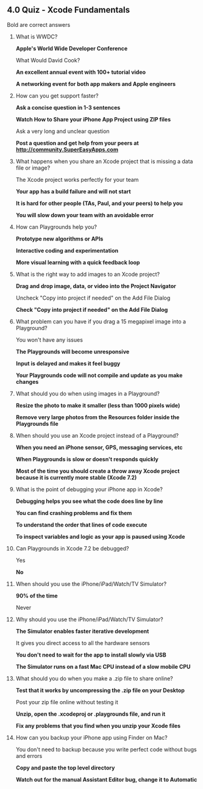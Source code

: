 4.0 Quiz - Xcode Fundamentals
----

Bold are correct answers

1. What is WWDC? 

	**Apple's World Wide Developer Conference**
	
	What Would David Cook?
	
	**An excellent annual event with 100+ tutorial video**
	
	**A networking event for both app makers and Apple engineers**

2. How can you get support faster?

	**Ask a concise question in 1-3 sentences**
	
	**Watch How to Share your iPhone App Project using ZIP files**
	
	Ask a very long and unclear question
	
	**Post a question and get help from your peers at http://community.SuperEasyApps.com**
	
3. What happens when you share an Xcode project that is missing a data file or image?

	The Xcode project works perfectly for your team
	
	**Your app has a build failure and will not start**
	
	**It is hard for other people (TAs, Paul, and your peers) to help you**
	
	**You will slow down your team with an avoidable error**
	

4. How can Playgrounds help you?

	**Prototype new algorithms or APIs**
	
	**Interactive coding and experimentation**
	
	**More visual learning with a quick feedback loop**

5. What is the right way to add images to an Xcode project?

	**Drag and drop image, data, or video into the Project Navigator**
	
	Uncheck "Copy into project if needed" on the Add File Dialog
	
	**Check "Copy into project if needed" on the Add File Dialog**

6. What problem can you have if you drag a 15 megapixel image into a Playground?

	You won't have any issues
	
	**The Playgrounds will become unresponsive**
	
	**Input is delayed and makes it feel buggy**
	
	**Your Playgrounds code will not compile and update as you make changes**

7. What should you do when using images in a Playground?

	**Resize the photo to make it smaller (less than 1000 pixels wide)**
	
	**Remove very large photos from the Resources folder inside the Playgrounds file**

8. When should you use an Xcode project instead of a Playground?

	**When you need an iPhone sensor, GPS, messaging services, etc**
	
	**When Playgrounds is slow or doesn't responds quickly**
	
	**Most of the time you should create a throw away Xcode project because it is currently more stable (Xcode 7.2)**

9. What is the point of debugging your iPhone app in Xcode?

	**Debugging helps you see what the code does line by line**
	
	**You can find crashing problems and fix them**
	
	**To understand the order that lines of code execute**
	
	**To inspect variables and logic as your app is paused using Xcode**
	

10. Can Playgrounds in Xcode 7.2 be debugged?

	Yes
	
	**No**

11. When should you use the iPhone/iPad/Watch/TV Simulator?

	**90% of the time**
	
	Never

12. Why should you use the iPhone/iPad/Watch/TV Simulator?

	**The Simulator enables faster iterative development**
	
	It gives you direct access to all the hardware sensors
	
	**You don't need to wait for the app to install slowly via USB**
	
	**The Simulator runs on a fast Mac CPU instead of a slow mobile CPU**

13. What should you do when you make a .zip file to share online?

	**Test that it works by uncompressing the .zip file on your Desktop**
	
	Post your zip file online without testing it
	
	**Unzip, open the .xcodeproj or .playgrounds file, and run it**
	
	**Fix any problems that you find when you unzip your Xcode files**

14. How can you backup your iPhone app using Finder on Mac?

	You don't need to backup because you write perfect code without bugs and errors
	
	**Copy and paste the top level directory**
	
	**Watch out for the manual Assistant Editor bug, change it to Automatic**